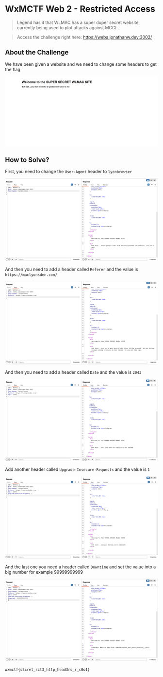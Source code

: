 # WxMCTF Web 2 - Restricted Access
> Legend has it that WLMAC has a super duper secret website, currently being used to plot attacks against MGCI...

> Access the challenge right here: https://weba.jonathanw.dev:3002/

## About the Challenge
We have been given a website and we need to change some headers to get the flag

![preview](images/preview.png)

## How to Solve?
First, you need to change the `User-Agent` header to `lyonbrowser`

![first](images/first.png)

And then you need to add a header called `Referer` and the value is `https://maclyonsden.com/`

![second](images/second.png)

And then you need to add a header called `Date` and the value is `2043`

![third](images/third.png)

Add another header called `Upgrade-Insecure-Requests` and the value is `1`

![fourth](images/fourth.png)

And the last one you need a header called `Downtime` and set the value into a big number for example 99999999999

![last](images/last.png)

```
wxmctf{s3cret_sit3_http_head3rs_r_c0o1}
```